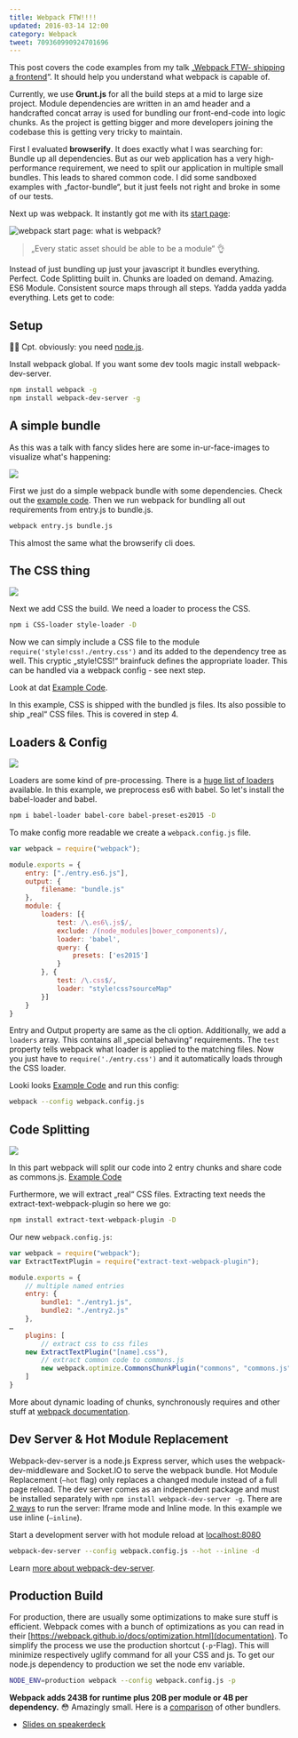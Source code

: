 ```yaml
---
title: Webpack FTW!!!!
updated: 2016-03-14 12:00
category: Webpack
tweet: 709360990924701696
---
```


This post covers the code examples from my talk „[Webpack FTW- shipping a frontend](https://speakerdeck.com/k9ordon/webpack-ftw)“. It should help you understand what webpack is capable of.

Currently, we use **Grunt.js** for all the build steps at a mid to large size project. Module dependencies are written in an amd header and a handcrafted concat array is used for bundling our front-end-code into logic chunks. As the project is getting bigger and more developers joining the codebase this is getting very tricky to maintain.

First I evaluated **browserify**. It does exactly what I was searching for: Bundle up all dependencies. But as our web application has a very high-performance requirement, we need to split our application in multiple small bundles. This leads to shared common code. I did some sandboxed examples with „factor-bundle“, but it just feels not right and broke in some of our tests.

Next up was webpack. It instantly got me with its [start page](https://webpack.github.io/):

![webpack start page: what is webpack?](/assets/build/webpack-ftw/what-is-webpack.png)

> „Every static asset should be able to be a module“ :ok_hand:

Instead of just bundling up just your javascript it bundles everything. Perfect. Code Splitting built in. Chunks are loaded on demand. Amazing. ES6 Module. Consistent source maps through all steps. Yadda yadda yadda everything. Lets get to code:

## Setup
:guardsman: Cpt. obviously: you need [node.js](http://lmgtfy.com/?q=install+node.js).

Install webpack global. If you want some dev tools magic install webpack-dev-server.

```sh
npm install webpack -g
npm install webpack-dev-server -g
```

## A simple bundle

As this was a talk with fancy slides here are some in-ur-face-images to visualize what's happening:

![](/assets/build/webpack-ftw/1.png)

First we just do a simple webpack bundle with some dependencies. Check out the [example code](https://github.com/k9ordon/webpack-ftw/tree/master/1-bundle).
Then we run webpack for bundling all out requirements from entry.js to bundle.js.

```sh
webpack entry.js bundle.js
```

This almost the same what the browserify cli does.


## The CSS thing

![](/assets/build/webpack-ftw/2.png)

Next we add CSS the build. We need a loader to process the CSS.

```sh
npm i CSS-loader style-loader -D
```

Now we can simply include a CSS file to the module ```require('style!css!./entry.css')``` and its added to the dependency tree as well. This cryptic „style!CSS!“ brainfuck defines the appropriate loader. This can be handled via a webpack config - see next step.

Look at dat [Example Code](https://github.com/k9ordon/webpack-ftw/tree/master/2-cssthing).

In this example, CSS is shipped with the bundled js files. Its also possible to ship „real“ CSS files. This is covered in step  4.

## Loaders & Config

![](/assets/build/webpack-ftw/3.png)

Loaders are some kind of pre-processing. There is a [huge list of loaders](http://webpack.github.io/docs/list-of-loaders.html) available. In this example, we preprocess es6 with babel. So let's install the babel-loader and babel.

```sh
npm i babel-loader babel-core babel-preset-es2015 -D
```

To make config more readable we create a ```webpack.config.js``` file.

```js
var webpack = require("webpack");

module.exports = {
    entry: ["./entry.es6.js"],
    output: {
        filename: "bundle.js"
    },
    module: {
        loaders: [{
            test: /\.es6\.js$/,
            exclude: /(node_modules|bower_components)/,
            loader: 'babel',
            query: {
                presets: ['es2015']
            }
        }, {
            test: /\.css$/,
            loader: "style!css?sourceMap"
        }]
    }
}
```

Entry and Output property are same as the cli option. Additionally, we add a ```loaders``` array. This contains all „special behaving“ requirements. The ```test``` property tells webpack what loader is applied to the matching files. Now you just have to ```require('./entry.css')``` and it automatically loads through the CSS loader.

Looki looks [Example Code](https://github.com/k9ordon/webpack-ftw/tree/master/3-loaders) and run this config:

```sh
webpack --config webpack.config.js
```

## Code Splitting

![](/assets/build/webpack-ftw/4.png)

In this part webpack will split our code into 2 entry chunks and share code as commons.js.     [Example Code](https://github.com/k9ordon/webpack-ftw/tree/master/4-codesplitting)

Furthermore, we will extract „real“ CSS files. Extracting text needs the extract-text-webpack-plugin so here we go:

```sh
npm install extract-text-webpack-plugin -D
```

Our new ```webpack.config.js```:

```js
var webpack = require("webpack");
var ExtractTextPlugin = require("extract-text-webpack-plugin");

module.exports = {
    // multiple named entries
    entry: {
        bundle1: "./entry1.js",
        bundle2: "./entry2.js"
    },
…
    plugins: [
        // extract css to css files
    new ExtractTextPlugin("[name].css"),
        // extract common code to commons.js
        new webpack.optimize.CommonsChunkPlugin("commons", "commons.js")
    ]
}
```

More about dynamic loading of chunks, synchronously requires and other stuff at [webpack documentation](https://webpack.github.io/docs/code-splitting.html).

## Dev Server & Hot Module Replacement

Webpack-dev-server is a node.js Express server, which uses the webpack-dev-middleware and Socket.IO to serve the webpack bundle. Hot Module Replacement (```—hot``` flag) only replaces a changed module instead of a full page reload. The dev server comes as an independent package and must be installed separately with ```npm install webpack-dev-server -g```. There are [2 ways](https://webpack.github.io/docs/webpack-dev-server.html#automatic-refresh) to run the server: Iframe mode and Inline mode. In this example we use inline (```—inline```).  

Start a development server with hot module reload at [localhost:8080](http://localhost:8080/webpack-dev-server/)

```sh
webpack-dev-server --config webpack.config.js --hot --inline -d
```

Learn [more about webpack-dev-server](https://webpack.github.io/docs/webpack-dev-server.html).

## Production Build

For production, there are usually some optimizations to make sure stuff is efficient. Webpack comes with a bunch of optimizations as you can read in their [https://webpack.github.io/docs/optimization.html](documentation). To simplify the process we use the production shortcut (```-p```-Flag). This will minimize     respectively uglify command for all your CSS and js. To get our node.js dependency to production we set the node env variable.

```sh
NODE_ENV=production webpack --config webpack.config.js -p
```

**Webpack adds 243B for runtime plus 20B per module or 4B per dependency.** :flushed: Amazingly small. Here is a [comparison](https://webpack.github.io/docs/comparison.html) of other bundlers.


- [Slides on speakerdeck](https://speakerdeck.com/k9ordon/webpack-ftw)
